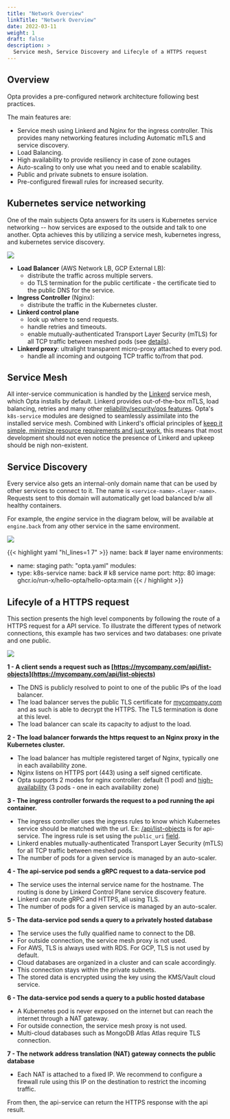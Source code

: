 ```yaml
---
title: "Network Overview"
linkTitle: "Network Overview"
date: 2022-03-11
weight: 1
draft: false
description: >
  Service mesh, Service Discovery and Lifecyle of a HTTPS request
---
```


## Overview

Opta provides a pre-configured network architecture following best practices.

The main features are:
- Service mesh using Linkerd and Nginx for the ingress controller. This provides many networking features including Automatic mTLS and service discovery.
- Load Balancing.
- High availability to provide resiliency in case of zone outages
- Auto-scaling to only use what you need and to enable scalability.
- Public and private subnets to ensure isolation.
- Pre-configured firewall rules for increased security.

## Kubernetes service networking

One of the main subjects Opta answers for its users is Kubernetes service networking -- how services are exposed to the outside and talk to one another. Opta achieves this by utilizing a service mesh, kubernetes ingress, and kubernetes
service discovery.

<a href="/images/network_ingress_overview.png" target="_blank">
  <img src="/images/network_ingress_overview.png" align="center"/>
</a>

- **Load Balancer** (AWS Network LB, GCP External LB):
    - distribute the traffic across multiple servers.
    - do TLS termination for the public certificate - the certificate tied to the public DNS for the service.
- **Ingress Controller** (Nginx):
    - distribute the traffic in the Kubernetes cluster.
- **Linkerd control plane**
    - look up where to send requests.
    - handle retries and timeouts.
    - enable mutually-authenticated Transport Layer Security (mTLS) for all TCP traffic between meshed pods (see [details](https://linkerd.io/2.11/features/automatic-mtls/)).
- **Linkerd proxy**: ultralight transparent micro-proxy attached to every pod.
    - handle all incoming and outgoing TCP traffic to/from that pod.


## Service Mesh

All inter-service communication is handled by the [Linkerd](https://linkerd.io/) service mesh, which Opta installs by default.
Linkerd provides out-of-the-box mTLS, load balancing, retries and many other 
[reliability/security/qos features](https://linkerd.io/2.11/features/). Opta's `k8s-service` modules are designed to
seamlessly assimilate into the installed service mesh. Combined with Linkerd's official principles of 
[keep it simple, minimize resource requirements and just work](https://linkerd.io/design-principles/#), this means that
most development should not even notice the presence of Linkerd and upkeep should be nigh non-existent.

## Service Discovery

Every service also gets an internal-only domain name that can be used by other
services to connect to it. The name is `<service-name>.<layer-name>`. Requests
sent to this domain will automatically get load balanced b/w all healthy
containers.

For example, the *engine* service in the diagram below, will be available at `engine.back` from any other service in the same environment.

<a href="/images/network_service_to_service.png" target="_blank">
  <img src="/images/network_service_to_service.png" align="center"/>
</a>

{{< highlight yaml "hl_lines=1 7" >}}
name: back # layer name
environments:
- name: staging
  path: "opta.yaml"
  modules:
- type: k8s-service
  name: back # k8 service name
  port:
  http: 80
  image: ghcr.io/run-x/hello-opta/hello-opta:main
  {{< / highlight >}}

## Lifecyle of a HTTPS request

This section presents the high level components by following the route of a HTTPS request for a API service. To illustrate the different types of network connections, this example has two services and two databases: one private and one public.

<a href="/images/life_of_a_https_request.png" target="_blank">
  <img src="/images/life_of_a_https_request.png" align="center"/>
</a>


**1 - A client sends a request such as [https://mycompany.com/api/list-objects](https://mycompany.com/api/list-objects)**

- The DNS is publicly resolved to point to one of the public IPs of the load balancer.
- The load balancer serves the public TLS certificate for [mycompany.com](http://mycompany.com) and as such is able to decrypt the HTTPS. The TLS termination is done at this level.
- The load balancer can scale its capacity to adjust to the load.

**2 - The load balancer forwards the https request to an Nginx proxy in the Kubernetes cluster.**

- The load balancer has multiple registered target of Nginx, typically one in each availability zone.
- Nginx listens on HTTPS port (443) using a self signed certificate.
- Opta supports 2 modes for nginx controller: default (1 pod) and [high-availability](/features/networking/high_availability/) (3 pods - one in each availability zone)

**3 - The ingress controller forwards the request to a pod running the api container.**

- The ingress controller uses the ingress rules to know which Kubernetes service should be matched with the url. Ex:  [/api/list-objects](https://mycompany.com/api/list-objects) is for api-service. The ingress rule is set using the `public_uri` [field](/reference/aws/service_modules/aws-k8s-service).
- Linkerd enables mutually-authenticated Transport Layer Security (mTLS) for all TCP traffic between meshed pods.
- The number of pods for a given service is managed by an auto-scaler.

**4 - The api-service pod sends a gRPC request to a data-service pod**

- The service uses the internal service name for the hostname. The routing is done by Linkerd Control Plane service discovery feature.
- Linkerd can route gRPC and HTTPS, all using TLS.
- The number of pods for a given service is managed by an auto-scaler.

**5 - The data-service pod sends a query to a privately hosted database**

- The service uses the fully qualified name to connect to the DB.
- For outside connection, the service mesh proxy is not used.
- For AWS, TLS is always used with RDS. For GCP, TLS is not used by default.
- Cloud databases are organized in a cluster and can scale accordingly.
- This connection stays within the private subnets.
- The stored data is encrypted using the key using the KMS/Vault cloud service.

**6 - The data-service pod sends a query to a public hosted database**

- A Kubernetes pod is never exposed on the internet but can reach the internet through a NAT gateway.
- For outside connection, the service mesh proxy is not used.
- Multi-cloud databases such as MongoDB Atlas Atlas require TLS connection.

**7 - The network address translation (NAT) gateway connects the public database**

- Each NAT is attached to a fixed IP. We recommend to configure a firewall rule using this IP on the destination to restrict the incoming traffic.

From then, the api-service can return the HTTPS response with the api result.
